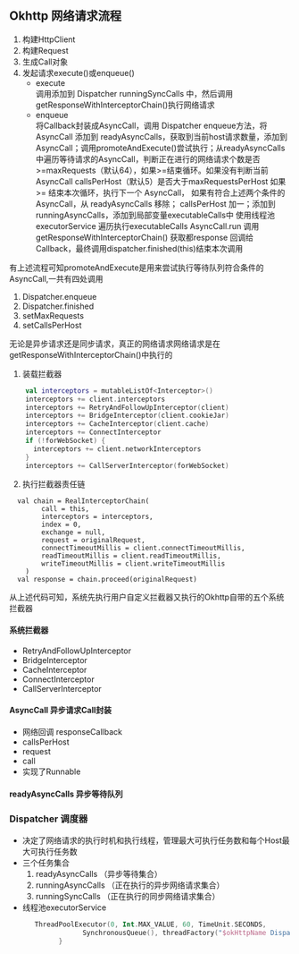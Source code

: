 ## Okhttp 网络请求流程
1. 构建HttpClient
2. 构建Request
3. 生成Call对象
4. 发起请求execute()或enqueue()
    * execute  
    调用添加到 Dispatcher  runningSyncCalls 中，然后调用getResponseWithInterceptorChain()执行网络请求
    * enqueue  
    将Callback封装成AsyncCall，调用 Dispatcher enqueue方法，将AsyncCall 添加到 readyAsyncCalls，获取到当前host请求数量，添加到AsyncCall；调用promoteAndExecute()尝试执行；从readyAsyncCalls中遍历等待请求的AsyncCall，判断正在进行的网络请求个数是否>=maxRequests（默认64），如果>=结束循环。如果没有判断当前AsyncCall callsPerHost（默认5）是否大于maxRequestsPerHost 如果>= 结束本次循环，执行下一个 AsyncCall，
    如果有符合上述两个条件的AsyncCall，从 readyAsyncCalls 移除； callsPerHost 加一；添加到 runningAsyncCalls，添加到局部变量executableCalls中
    使用线程池executorService 遍历执行executableCalls
    AsyncCall.run  调用 getResponseWithInterceptorChain() 获取都response 回调给 Callback，最终调用dispatcher.finished(this)结束本次调用


有上述流程可知promoteAndExecute是用来尝试执行等待队列符合条件的AsyncCall,一共有四处调用
1. Dispatcher.enqueue
2. Dispatcher.finished
3. setMaxRequests
4. setCallsPerHost

无论是异步请求还是同步请求，真正的网络请求网络请求是在getResponseWithInterceptorChain()中执行的
1. 装载拦截器
```kotlin
    val interceptors = mutableListOf<Interceptor>()
    interceptors += client.interceptors
    interceptors += RetryAndFollowUpInterceptor(client)
    interceptors += BridgeInterceptor(client.cookieJar)
    interceptors += CacheInterceptor(client.cache)
    interceptors += ConnectInterceptor
    if (!forWebSocket) {
      interceptors += client.networkInterceptors
    }
    interceptors += CallServerInterceptor(forWebSocket)
```

2. 执行拦截器责任链
```
  val chain = RealInterceptorChain(
        call = this,
        interceptors = interceptors,
        index = 0,
        exchange = null,
        request = originalRequest,
        connectTimeoutMillis = client.connectTimeoutMillis,
        readTimeoutMillis = client.readTimeoutMillis,
        writeTimeoutMillis = client.writeTimeoutMillis
    )
  val response = chain.proceed(originalRequest)
```
从上述代码可知，系统先执行用户自定义拦截器又执行的Okhttp自带的五个系统拦截器

#### 系统拦截器
* RetryAndFollowUpInterceptor
* BridgeInterceptor
* CacheInterceptor
* ConnectInterceptor
* CallServerInterceptor

#### AsyncCall 异步请求Call封装
* 网络回调 responseCallback
* callsPerHost
* request
* call
* 实现了Runnable
#### readyAsyncCalls 异步等待队列


### Dispatcher 调度器
* 决定了网络请求的执行时机和执行线程，管理最大可执行任务数和每个Host最大可执行任务数
* 三个任务集合
    1. readyAsyncCalls （异步等待集合）
    2. runningAsyncCalls （正在执行的异步网络请求集合）
    3. runningSyncCalls （正在执行的同步网络请求集合）
* 线程池executorService
   ```kotlin
      ThreadPoolExecutor(0, Int.MAX_VALUE, 60, TimeUnit.SECONDS,
                  SynchronousQueue(), threadFactory("$okHttpName Dispatcher", false))
            }
   ```    